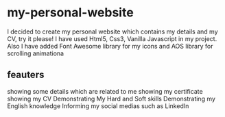 # my-personal-website
I decided to create my personal website which contains my details and my CV, try it please!
I have used Html5, Css3, Vanilla Javascript in my project.
Also I have added Font Awesome library for my icons and AOS library for scrolling animationa

## feauters
showing some details which are related to me
showing my certificate
showing my CV
Demonstrating My Hard and Soft skills
Demonstrating my English knowledge
Informing my social medias such as LinkedIn

